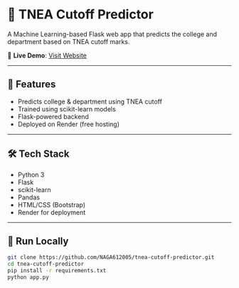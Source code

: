# 🎯 TNEA Cutoff Predictor

A Machine Learning-based Flask web app that predicts the college and department based on TNEA cutoff marks.

🔗 **Live Demo**: [Visit Website](https://tnea-cutoff-predictor2025.onrender.com)

---

## 🚀 Features

- Predicts college & department using TNEA cutoff
- Trained using scikit-learn models
- Flask-powered backend
- Deployed on Render (free hosting)

---

## 🛠️ Tech Stack

- Python 3
- Flask
- scikit-learn
- Pandas
- HTML/CSS (Bootstrap)
- Render for deployment

---

## 🔧 Run Locally

```bash
git clone https://github.com/NAGA612005/tnea-cutoff-predictor.git
cd tnea-cutoff-predictor
pip install -r requirements.txt
python app.py

